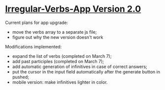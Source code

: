 # [Irregular-Verbs-App Version 2.0](https://etrifonova.github.io/Irregular-Verbs-App-2.0/)


Current plans for app upgrade:
- move the verbs array to a separate js file;
- figure out why the new version doesn't work


Modifications implemented:
- expand the list of verbs (completed on March 7);
- add past participles  (completed on March 7);
- add automatic generation of infinitives in case of correct answers;
- put the cursor in the input field automatically after the generate button in pushed;
- mobile version: make infinitives lighter in color.
